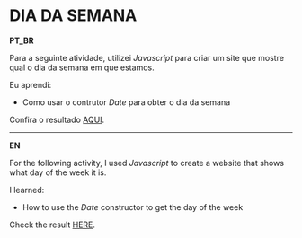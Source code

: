 # DIA DA SEMANA

**PT_BR**

Para a seguinte atividade, utilizei _Javascript_ para criar um site que mostre qual o dia da semana em que estamos.

Eu aprendi:

- Como usar o contrutor _Date_ para obter o dia da semana

Confira o resultado [AQUI](https://quediaehoje.netlify.app/).

---

**EN**

For the following activity, I used _Javascript_ to create a website that shows what day of the week it is.

I learned:

- How to use the _Date_ constructor to get the day of the week

Check the result [HERE](https://quediaehoje.netlify.app/).
